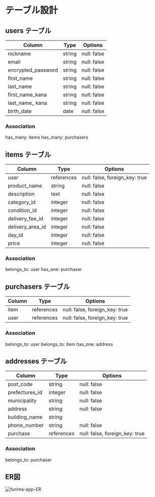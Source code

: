 # テーブル設計

## users テーブル

| Column             | Type     | Options     |
| ------------------ | ------   | ----------- |
| nickname           | string   | null: false |
| email              | string   | null: false |
| encrypted_password | string   | null: false |
| first_name         | string   | null: false |
| last_name          | string   | null: false |
| first_name_kana    | string   | null: false |
| last_name_ kana    | string   | null: false |
| birth_date         | date     | null: false |

### Association

has_many: items
has_many: purchasers

## items テーブル

| Column           | Type       | Options                        |
| ---------------- | -------    | ------------------------------ |
| user             | references | null: false, foreign_key: true |
| product_name     | string     | null: false                    |
| description      | text       | null: false                    |
| category_id      | integer    | null: false                    |
| condition_id     | integer    | null: false                    |
| delivery_fee_id  | integer    | null: false                    |
| delivery_area_id | integer    | null: false                    |
| day_id           | integer    | null: false                    |
| price            | integer    | null: false                    |

### Association

belongs_to: user
has_one: purchaser

## purchasers テーブル

| Column | Type       | Options                        |
| ------ | ---------- | ------------------------------ |
| item   | references | null: false, foreign_key: true |
| user   | references | null: false, foreign_key: true |

### Association

belongs_to: user
belongs_to: item
has_one: address

## addresses テーブル

| Column         | Type       | Options                        |
| -------------- | ---------- | ------------------------------ |
| post_code      | string     | null: false                    |
| prefectures_id | integer    | null: false                    |
| municipality   | string     | null: false                    |
| address        | string     | null: false                    |
| building_name  | string     |                                |
| phone_number   | string     | null: false                    |
| purchase       | references | null: false, foreign_key: true |

### Association
belongs_to: purchaser

## ER図

![furima-app-ER](https://user-images.githubusercontent.com/62535314/93979955-f259c280-fdb8-11ea-8884-bbc08133e71d.png)
